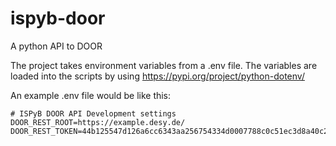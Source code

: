 # ispyb-door
A python API to DOOR

The project takes environment variables from a .env file. The variables are loaded into the scripts by using https://pypi.org/project/python-dotenv/

An example .env file would be like this:
```
# ISPyB DOOR API Development settings
DOOR_REST_ROOT=https://example.desy.de/
DOOR_REST_TOKEN=44b125547d126a6cc6343aa256754334d0007788c0c51ec3d8a40c297024b7
```
